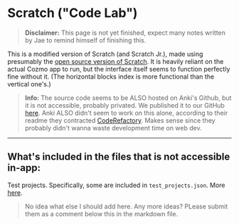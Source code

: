 # Scratch ("Code Lab")

> **Disclaimer:**
> This page is not yet finished, expect many notes written by Jae to remind himself of finishing this.

This is a modified version of Scratch (and Scratch Jr.), made using presumably the [open source version of Scratch](https://github.com/scratchfoundation/scratch-blocks).
It is heavily reliant on the actual Cozmo app to run, but the interface itself seems to function perfectly fine without it.
(The horizontal blocks index is more functional than the vertical one's.)
> **Info:**
> The source code seems to be ALSO hosted on Anki's Github, but it is not accessible, probably privated. We published it to our GitHub [here](https://github.com/RazuProject/CozmoScratch).
Anki ALSO didn't seem to work on this alone, according to their readme they contracted [CodeRefactory](https://www.coderefactory.com/).
Makes sense since they probably didn't wanna waste development time on web dev.

---

## What's included in the files that is not accessible in-app:

<!-- Note: WOOOOOOOOOOOW this redirect is scuffed, i need to implement something for seamless page switching -->
Test projects. Specifically, some are included in `test_projects.json`. More <a href="index.html?dir=app&file=obb_scr_test_projects.md" target="_blank">here</a>.

> No idea what else I should add here. Any more ideas? PLease submit them as a comment below this in the markdown file.